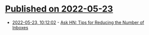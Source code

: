# [Published on 2022-05-23](index.md)

* [2022-05-23, 10:12:02](https://news.ycombinator.com/item?id=31477104) - [Ask HN: Tips for Reducing the Number of Inboxes](https://news.ycombinator.com/item?id=31477104)
